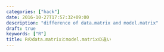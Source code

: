 ```yaml
---
categories: ["hack"]
date: 2016-10-27T17:57:32+09:00
description: "difference of data.matrix and model.matrix"
draft: true
keywords: ["R"]
title: Rのdata.matrixとmodel.matrixの違い
---
```



